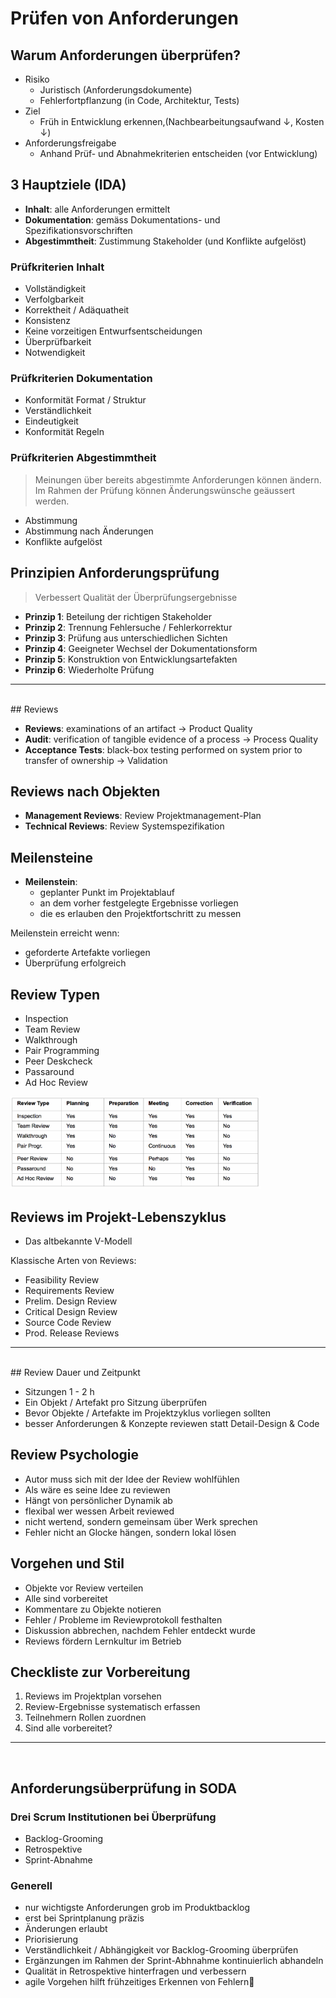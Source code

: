 # Prüfen von Anforderungen

## Warum Anforderungen überprüfen?

* Risiko
	* Juristisch (Anforderungsdokumente)
	* Fehlerfortpflanzung (in Code, Architektur, Tests)
* Ziel
	* Früh in Entwicklung erkennen,(Nachbearbeitungsaufwand $\downarrow$, Kosten $\downarrow$)
* Anforderungsfreigabe
	* Anhand Prüf- und Abnahmekriterien entscheiden (vor Entwicklung)

## 3 Hauptziele (IDA)

* **Inhalt**: alle Anforderungen ermittelt
* **Dokumentation**: gemäss Dokumentations- und Spezifikationsvorschriften
* **Abgestimmtheit**: Zustimmung Stakeholder (und Konflikte aufgelöst)

### Prüfkriterien Inhalt

* Vollständigkeit
* Verfolgbarkeit
* Korrektheit / Adäquatheit
* Konsistenz
* Keine vorzeitigen Entwurfsentscheidungen
* Überprüfbarkeit
* Notwendigkeit

### Prüfkriterien Dokumentation

* Konformität Format / Struktur
* Verständlichkeit
* Eindeutigkeit
* Konformität Regeln

### Prüfkriterien Abgestimmtheit

> Meinungen über bereits abgestimmte Anforderungen können ändern. Im Rahmen der Prüfung können Änderungswünsche geäussert werden.

* Abstimmung
* Abstimmung nach Änderungen
* Konflikte aufgelöst

## Prinzipien Anforderungsprüfung

> Verbessert Qualität der Überprüfungsergebnisse

* **Prinzip 1**: Beteilung der richtigen Stakeholder
* **Prinzip 2**: Trennung Fehlersuche / Fehlerkorrektur 
* **Prinzip 3**: Prüfung aus unterschiedlichen Sichten
* **Prinzip 4**: Geeigneter Wechsel der Dokumentationsform
* **Prinzip 5**: Konstruktion von Entwicklungsartefakten
* **Prinzip 6**: Wiederholte Prüfung

---
<br>
## Reviews

* **Reviews**: examinations of an artifact $\to$ Product Quality
* **Audit**: verification of tangible evidence of a process $\to$ Process Quality
* **Acceptance Tests**: black-box testing performed on system prior to transfer of ownership $\to$ Validation

## Reviews nach Objekten

* **Management Reviews**: Review Projektmanagement-Plan
* **Technical Reviews**: Review Systemspezifikation

## Meilensteine

* **Meilenstein**: 
	* geplanter Punkt im Projektablauf
	* an dem vorher festgelegte Ergebnisse vorliegen
	* die es erlauben den Projektfortschritt zu messen

Meilenstein erreicht wenn:

* geforderte Artefakte vorliegen
* Überprüfung erfolgreich

## Review Typen

* Inspection
* Team Review
* Walkthrough
* Pair Programming
* Peer Deskcheck
* Passaround
* Ad Hoc Review

<img src="img/review-types.png" style="width:400px"/>

## Reviews im Projekt-Lebenszyklus

* Das altbekannte V-Modell

Klassische Arten von Reviews:

* Feasibility Review
* Requirements Review
* Prelim. Design Review
* Critical Design Review
* Source Code Review
* Prod. Release Reviews

---
<br>
## Review Dauer und Zeitpunkt

* Sitzungen 1 - 2 h
* Ein Objekt / Artefakt pro Sitzung überprüfen
* Bevor Objekte / Artefakte im Projektzyklus vorliegen sollten
* besser Anforderungen & Konzepte reviewen statt Detail-Design & Code

## Review Psychologie

* Autor muss sich mit der Idee der Review wohlfühlen
* Als wäre es seine Idee zu reviewen
* Hängt von persönlicher Dynamik ab
* flexibal wer wessen Arbeit reviewed
* nicht wertend, sondern gemeinsam über Werk sprechen
* Fehler nicht an Glocke hängen, sondern lokal lösen

## Vorgehen und Stil

* Objekte vor Review verteilen
* Alle sind vorbereitet
* Kommentare zu Objekte notieren
* Fehler / Probleme im Reviewprotokoll festhalten
* Diskussion abbrechen, nachdem Fehler entdeckt wurde
* Reviews fördern Lernkultur im Betrieb

## Checkliste zur Vorbereitung

1. Reviews im Projektplan vorsehen
2. Review-Ergebnisse systematisch erfassen
3. Teilnehmern Rollen zuordnen
4. Sind alle vorbereitet?

---
<br>

## Anforderungsüberprüfung in SODA

### Drei Scrum Institutionen bei Überprüfung

* Backlog-Grooming
* Retrospektive
* Sprint-Abnahme

### Generell

* nur wichtigste Anforderungen grob im Produktbacklog
* erst bei Sprintplanung präzis
* Änderungen erlaubt
* Priorisierung
* Verständlichkeit / Abhängigkeit vor Backlog-Grooming überprüfen
* Ergänzungen im Rahmen der Sprint-Abhnahme kontinuierlich abhandeln
* Qualität in Retrospektive hinterfragen und verbessern
* agile Vorgehen hilft frühzeitiges Erkennen von Fehlern